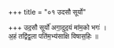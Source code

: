 +++
title = "०१ उदसौ सूर्यो"

+++
उद॒सौ सूर्यो॑ अगा॒दुद॒यं मा॑म॒को भगः॑ ।  
अ॒हं तद्वि॑द्व॒ला पति॑म॒भ्य॑साक्षि विषास॒हिः ॥